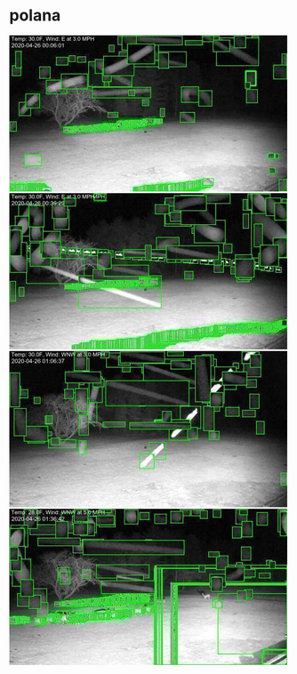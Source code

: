 # polana
![20200426-000555-003600](in/20200426/20200426-000555-003600_0_.jpg)
![20200426-003605-010610](in/20200426/20200426-003605-010610_0_.jpg)
![20200426-010615-013620](in/20200426/20200426-010615-013620_0_.jpg)
![20200426-013625-020630](in/20200426/20200426-013625-020630_0_.jpg)
